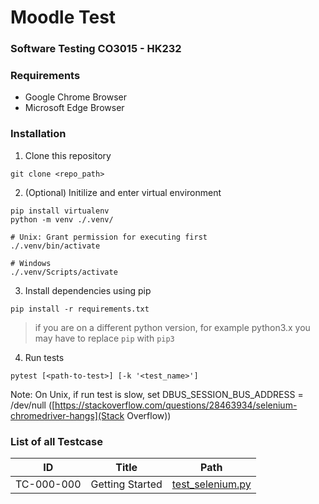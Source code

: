 # Moodle Test

### Software Testing CO3015 - HK232

### Requirements

- Google Chrome Browser
- Microsoft Edge Browser

### Installation

1. Clone this repository

```
git clone <repo_path>
```

2. (Optional) Initilize and enter virtual environment

```
pip install virtualenv
python -m venv ./.venv/

# Unix: Grant permission for executing first
./.venv/bin/activate

# Windows
./.venv/Scripts/activate
```

3. Install dependencies using pip

```
pip install -r requirements.txt
```

> if you are on a different python version, for example python3.x you may have to replace `pip` with `pip3`

4. Run tests

```
pytest [<path-to-test>] [-k '<test_name>']
```

Note: On Unix, if run test is slow, set DBUS_SESSION_BUS_ADDRESS = /dev/null ([https://stackoverflow.com/questions/28463934/selenium-chromedriver-hangs](Stack Overflow))

### List of all Testcase

| ID         | Title           | Path                                                       |
| ---------- | --------------- | ---------------------------------------------------------- |
| TC-000-000 | Getting Started | [test_selenium.py](tests/getting_started/test_selenium.py) |
